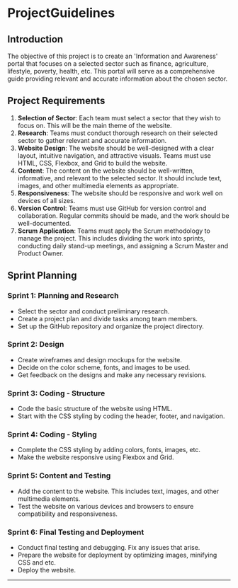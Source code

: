 # ProjectGuidelines

## Introduction
The objective of this project is to create an 'Information and Awareness' portal that focuses on a selected sector such as finance, agriculture, lifestyle, poverty, health, etc. This portal will serve as a comprehensive guide providing relevant and accurate information about the chosen sector.

## Project Requirements
1. **Selection of Sector**: Each team must select a sector that they wish to focus on. This will be the main theme of the website.
2. **Research**: Teams must conduct thorough research on their selected sector to gather relevant and accurate information.
3. **Website Design**: The website should be well-designed with a clear layout, intuitive navigation, and attractive visuals. Teams must use HTML, CSS, Flexbox, and Grid to build the website.
4. **Content**: The content on the website should be well-written, informative, and relevant to the selected sector. It should include text, images, and other multimedia elements as appropriate.
5. **Responsiveness**: The website should be responsive and work well on devices of all sizes.
6. **Version Control**: Teams must use GitHub for version control and collaboration. Regular commits should be made, and the work should be well-documented.
7. **Scrum Application**: Teams must apply the Scrum methodology to manage the project. This includes dividing the work into sprints, conducting daily stand-up meetings, and assigning a Scrum Master and Product Owner.

## Sprint Planning
### Sprint 1: Planning and Research
- Select the sector and conduct preliminary research.
- Create a project plan and divide tasks among team members.
- Set up the GitHub repository and organize the project directory.

### Sprint 2: Design
- Create wireframes and design mockups for the website.
- Decide on the color scheme, fonts, and images to be used.
- Get feedback on the designs and make any necessary revisions.

### Sprint 3: Coding - Structure
- Code the basic structure of the website using HTML.
- Start with the CSS styling by coding the header, footer, and navigation.

### Sprint 4: Coding - Styling
- Complete the CSS styling by adding colors, fonts, images, etc.
- Make the website responsive using Flexbox and Grid.

### Sprint 5: Content and Testing
- Add the content to the website. This includes text, images, and other multimedia elements.
- Test the website on various devices and browsers to ensure compatibility and responsiveness.

### Sprint 6: Final Testing and Deployment
- Conduct final testing and debugging. Fix any issues that arise.
- Prepare the website for deployment by optimizing images, minifying CSS and etc.
- Deploy the website.

---

